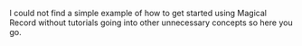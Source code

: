 I could not find a simple example of how to get started using Magical Record without tutorials going into other unnecessary concepts so here you go.